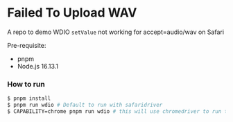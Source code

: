 # Failed To Upload WAV

A repo to demo WDIO `setValue` not working for accept=audio/wav on Safari

Pre-requisite:

- pnpm
- Node.js 16.13.1

### How to run

```sh
$ pnpm install
$ pnpm run wdio # Default to run with safaridriver
$ CAPABILITY=chrome pnpm run wdio # this will use chromedriver to run the test
```
